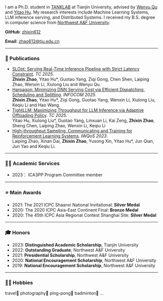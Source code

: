 I am a Ph.D. student in [TANKLAB](http://www.tjutanklab.com/) at Tianjin University, advised by [Wenyu Qu](http://cic.tju.edu.cn/faculty/wyqu/index.html) and [Yitao Hu](http://sugartom.com/). My research interests include Machine Learning Systems, LLM inference serving, and Distributed Systems. I received my B.S. degree in computer science from [Northwest A&F University](https://www.nwafu.edu.cn).

**GitHub**: [zhixin612](https://github.com/zhixin612)

**Email**: [zhao612@tju.edu.cn](mailto:zhao612@tju.edu.cn)

---
### 📑 Publications

* [SLOpt: Serving Real-Time Inference Pipeline with Strict Latency Constraint](https://doi.org/10.1109/TC.2025.3528125). _TC 2025_.  
  **Zhixin Zhao**, Yitao Hu*, Guotao Yang, Ziqi Gong, Chen Shen, Laiping Zhao, Wenxin Li, Xiulong Liu and Wenyu Qu. 
* [Harpagon: Minimizing DNN Serving Cost via Efficient Dispatching, Scheduling and Splitting](https://arxiv.org/abs/2412.06161). _INFOCOM 2025_.  
  **Zhixin Zhao**, Yitao Hu*, Ziqi Gong, Guotao Yang, Wenxin Li, Xiulong Liu, Keqiu Li and Hao Wang.
* [TightLLM: Maximizing Throughput for LLM Inference via Adaptive Offloading Policy](). _TC 2025_.  
  Yitao Hu, Xiulong Liu*, Guotao Yang, Linxuan Li, Kai Zeng, **Zhixin Zhao**, Sheng Chen, Laiping Zhao, Wenxin Li, Keqiu Li
* [High-throughput Sampling, Communicating and Training for Reinforcement Learning Systems](https://ieeexplore.ieee.org/document/10188703). _IWQoS 2023_.  
  Laiping Zhao, Xinan Dai, **Zhixin Zhao**, Yusong Xin, Yitao Hu*, Jun Qian, Jun Yao and Keqiu Li.

---
### 👨‍🎓 Academic Services

* 2023： ICA3PP Program Committee member

---
### ⭐ Main Awards

* 2021: The 2021 ICPC Shaanxi National Invitational: **Silver Medal**
* 2020: The 2020 ICPC Asia-East Continent Final: **Bronze Medal**
* 2020: The 45th ICPC Asia Regional Contest Shanghai Site: **Silver Medal**

---
### 🎓 Honors 

* 2023: **Distinguished Academic Scholarship**, Tianjin University
* 2022: **Outstanding Graduate**, Northwest A&F University
* 2021: **Presidential Scholarship**, Northwest A&F University
* 2020: **National Encouragement Scholarship**, Northwest A&F University
* 2019: **National Encouragement Scholarship**, Northwest A&F University

---
### 🏃‍♂️ Hobbies

travel🚀  photography📸  ping-pong🏓  badminton🏸 ...
